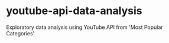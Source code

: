 # youtube-api-data-analysis
Exploratory data analysis using YouTube API from 'Most Popular Categories'
